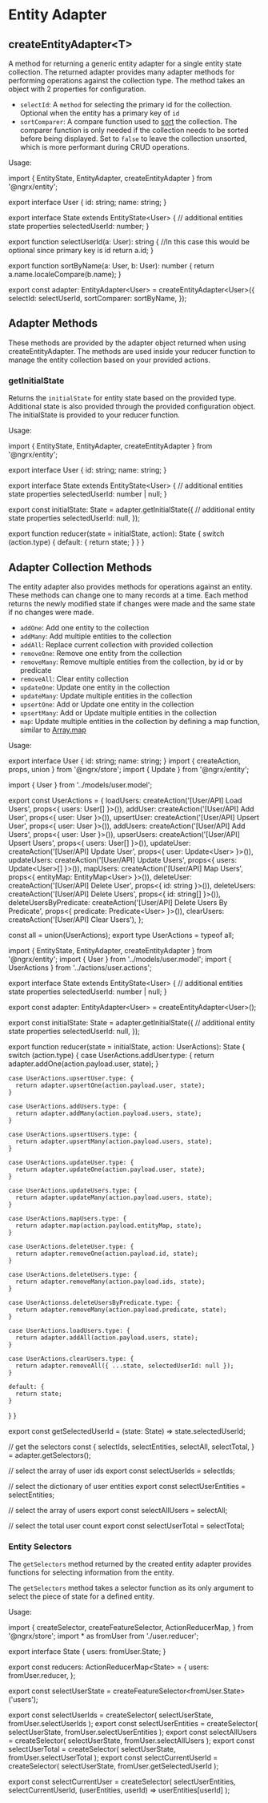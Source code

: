 # Entity Adapter

## createEntityAdapter&lt;T&gt;

A method for returning a generic entity adapter for a single entity state collection. The
returned adapter provides many adapter methods for performing operations
against the collection type. The method takes an object with 2 properties for configuration.

- `selectId`: A `method` for selecting the primary id for the collection. Optional when the entity has a primary key of `id`
- `sortComparer`: A compare function used to [sort](https://developer.mozilla.org/en-US/docs/Web/JavaScript/Reference/Global_Objects/Array/sort) the collection. The comparer function is only needed if the collection needs to be sorted before being displayed. Set to `false` to leave the collection unsorted, which is more performant during CRUD operations.

Usage:

<code-example header="user.reducer.ts">
import { EntityState, EntityAdapter, createEntityAdapter } from '@ngrx/entity';

export interface User {
  id: string;
  name: string;
}

export interface State extends EntityState&lt;User&gt; {
  // additional entities state properties
  selectedUserId: number;
}

export function selectUserId(a: User): string {
  //In this case this would be optional since primary key is id
  return a.id;
}

export function sortByName(a: User, b: User): number {
  return a.name.localeCompare(b.name);
}

export const adapter: EntityAdapter&lt;User&gt; = createEntityAdapter&lt;User&gt;({
  selectId: selectUserId,
  sortComparer: sortByName,
});
</code-example>

## Adapter Methods

These methods are provided by the adapter object returned
when using createEntityAdapter. The methods are used inside your reducer function to manage
the entity collection based on your provided actions.

### getInitialState

Returns the `initialState` for entity state based on the provided type. Additional state is also provided through the provided configuration object. The initialState is provided to your reducer function.

Usage:

<code-example header="user.reducer.ts">
import { EntityState, EntityAdapter, createEntityAdapter } from '@ngrx/entity';

export interface User {
  id: string;
  name: string;
}

export interface State extends EntityState&lt;User&gt; {
  // additional entities state properties
  selectedUserId: number | null;
}

export const initialState: State = adapter.getInitialState({
  // additional entity state properties
  selectedUserId: null,
});

export function reducer(state = initialState, action): State {
  switch (action.type) {
    default: {
      return state;
    }
  }
}
</code-example>

## Adapter Collection Methods

The entity adapter also provides methods for operations against an entity. These methods can change
one to many records at a time. Each method returns the newly modified state if changes were made and the same
state if no changes were made.

- `addOne`: Add one entity to the collection
- `addMany`: Add multiple entities to the collection
- `addAll`: Replace current collection with provided collection
- `removeOne`: Remove one entity from the collection
- `removeMany`: Remove multiple entities from the collection, by id or by predicate
- `removeAll`: Clear entity collection
- `updateOne`: Update one entity in the collection
- `updateMany`: Update multiple entities in the collection
- `upsertOne`: Add or Update one entity in the collection
- `upsertMany`: Add or Update multiple entities in the collection
- `map`: Update multiple entities in the collection by defining a map function, similar to [Array.map](https://developer.mozilla.org/en-US/docs/Web/JavaScript/Reference/Global_Objects/Array/map)

Usage:

<code-example header="user.model.ts">
export interface User {
  id: string;
  name: string;
}
</code-example>

<code-example header="user.actions.ts">
import { createAction, props, union } from '@ngrx/store';
import { Update } from '@ngrx/entity';

import { User } from '../models/user.model';

export const UserActions = {
  loadUsers: createAction('[User/API] Load Users', props<{ users: User[] }>()),
  addUser: createAction('[User/API] Add User', props<{ user: User }>()),
  upsertUser: createAction('[User/API] Upsert User', props<{ user: User }>()),
  addUsers: createAction('[User/API] Add Users', props<{ user: User }>()),
  upserUsers: createAction('[User/API] Upsert Users', props<{ users: User[] }>()),
  updateUser: createAction('[User/API] Update User', props<{ user: Update&lt;User&gt; }>()),
  updateUsers: createAction('[User/API] Update Users', props<{ users: Update&lt;User&gt;[] }>()),
  mapUsers: createAction('[User/API] Map Users', props<{ entityMap: EntityMap&lt;User&gt; }>()),
  deleteUser: createAction('[User/API] Delete User', props<{ id: string }>()),
  deleteUsers: createAction('[User/API] Delete Users', props<{ id: string[] }>()),
  deleteUsersByPredicate: createAction('[User/API] Delete Users By Predicate', props<{ predicate: Predicate&lt;User&gt; }>()),
  clearUsers: createAction('[User/API] Clear Users'),
};

const all = union(UserActions);
export type UserActions = typeof all;
</code-example>

<code-example header="user.reducer.ts">
import { EntityState, EntityAdapter, createEntityAdapter } from '@ngrx/entity';
import { User } from '../models/user.model';
import { UserActions } from '../actions/user.actions';

export interface State extends EntityState&lt;User&gt; {
  // additional entities state properties
  selectedUserId: number | null;
}

export const adapter: EntityAdapter&lt;User&gt; = createEntityAdapter&lt;User&gt;();

export const initialState: State = adapter.getInitialState({
  // additional entity state properties
  selectedUserId: null,
});

export function reducer(state = initialState, action: UserActions): State {
  switch (action.type) {
    case UserActions.addUser.type: {
      return adapter.addOne(action.payload.user, state);
    }

    case UserActions.upsertUser.type: {
      return adapter.upsertOne(action.payload.user, state);
    }

    case UserActions.addUsers.type: {
      return adapter.addMany(action.payload.users, state);
    }

    case UserActions.upsertUsers.type: {
      return adapter.upsertMany(action.payload.users, state);
    }

    case UserActions.updateUser.type: {
      return adapter.updateOne(action.payload.user, state);
    }

    case UserActions.updateUsers.type: {
      return adapter.updateMany(action.payload.users, state);
    }

    case UserActions.mapUsers.type: {
      return adapter.map(action.payload.entityMap, state);
    }

    case UserActions.deleteUser.type: {
      return adapter.removeOne(action.payload.id, state);
    }

    case UserActions.deleteUsers.type: {
      return adapter.removeMany(action.payload.ids, state);
    }

    case UserActionss.deleteUsersByPredicate.type: {
      return adapter.removeMany(action.payload.predicate, state);
    }

    case UserActions.loadUsers.type: {
      return adapter.addAll(action.payload.users, state);
    }

    case UserActions.clearUsers.type: {
      return adapter.removeAll({ ...state, selectedUserId: null });
    }

    default: {
      return state;
    }
  }
}

export const getSelectedUserId = (state: State) => state.selectedUserId;

// get the selectors
const {
  selectIds,
  selectEntities,
  selectAll,
  selectTotal,
} = adapter.getSelectors();

// select the array of user ids
export const selectUserIds = selectIds;

// select the dictionary of user entities
export const selectUserEntities = selectEntities;

// select the array of users
export const selectAllUsers = selectAll;

// select the total user count
export const selectUserTotal = selectTotal;
</code-example>

### Entity Selectors

The `getSelectors` method returned by the created entity adapter provides functions for selecting information from the entity.

The `getSelectors` method takes a selector function as its only argument to select the piece of state for a defined entity.

Usage:

<code-example header="index.ts">
import {
  createSelector,
  createFeatureSelector,
  ActionReducerMap,
} from '@ngrx/store';
import * as fromUser from './user.reducer';

export interface State {
  users: fromUser.State;
}

export const reducers: ActionReducerMap&lt;State&gt; = {
  users: fromUser.reducer,
};

export const selectUserState = createFeatureSelector&lt;fromUser.State&gt;('users');

export const selectUserIds = createSelector(
  selectUserState,
  fromUser.selectUserIds
);
export const selectUserEntities = createSelector(
  selectUserState,
  fromUser.selectUserEntities
);
export const selectAllUsers = createSelector(
  selectUserState,
  fromUser.selectAllUsers
);
export const selectUserTotal = createSelector(
  selectUserState,
  fromUser.selectUserTotal
);
export const selectCurrentUserId = createSelector(
  selectUserState,
  fromUser.getSelectedUserId
);

export const selectCurrentUser = createSelector(
  selectUserEntities,
  selectCurrentUserId,
  (userEntities, userId) => userEntities[userId]
);
</code-example>
